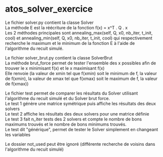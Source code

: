 # atos_solver_exercice

Le fichier solver.py contient la classe Solver <br/>
La méthode E est la réécriture de la fonction f(x) = x^T . Q . x <br/>
Les 2 méthodes principales sont annealing_max(self, Q, x0, nb_iter, t_init, cool) et annealing_min(self, Q, x0, nb_iter, t_init, cool) qui respectivement recherche le maximum et le minimum de la fonction E à l'aide de l'algorithme du recuit simulé. <br/>

Le fichier solver_brut.py contient la classe SolverBrut  <br/>
La méthode brut_force permet de tester l'ensemble des x possibles afin de trouver le x minimisant f(x) et le x maximisant f(x) <br/>
Elle renvoie (la valeur de xmin tel que f(xmin) soit le minimum de f, la valeur de f(xmin), la valeur de xmax tel que f(xmax) soit le maximum de f, la valeur de f(xmax))

Le fichier test permet de comparer les résultats du Solver utilisant l'algorithme du recuit simulé et du Solver brut force. <br/>
Le test 1 génère une matrice symétrique puis affiche les résultats des deux solvers <br/>
Le test 2 affiche les résultats des deux solvers pour une matrice définie <br/>
Le test 3 fait n_iter tests des 2 solvers et compte le nombre de bons maximums trouvés et le nombre de bons minimums trouvés. <br/>
Le test dit "générique", permet de tester le Solver simplement en changeant les variables <br/>


Le dossier not_used peut être ignoré (différente recherche de voisins dans l'algorithme du recuit simulé)
